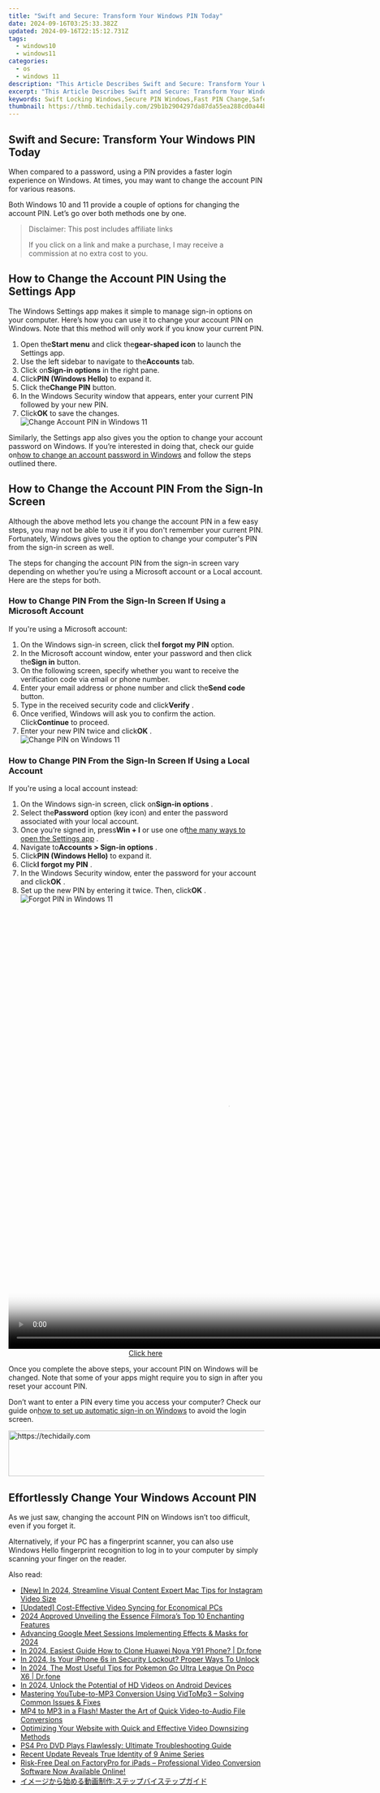 ```yaml
---
title: "Swift and Secure: Transform Your Windows PIN Today"
date: 2024-09-16T03:25:33.382Z
updated: 2024-09-16T22:15:12.731Z
tags:
  - windows10
  - windows11
categories:
  - os
  - windows 11
description: "This Article Describes Swift and Secure: Transform Your Windows PIN Today"
excerpt: "This Article Describes Swift and Secure: Transform Your Windows PIN Today"
keywords: Swift Locking Windows,Secure PIN Windows,Fast PIN Change,Safe Windows Security,Quick Window Encryption,Enhanced PIN Safety,Accelerated Access Control
thumbnail: https://thmb.techidaily.com/29b1b2904297da87da55ea288cd0a44b14a4d2e985940c7f874a6ef2e9aec11a.jpg
---
```


## Swift and Secure: Transform Your Windows PIN Today

 When compared to a password, using a PIN provides a faster login experience on Windows. At times, you may want to change the account PIN for various reasons.

 Both Windows 10 and 11 provide a couple of options for changing the account PIN. Let’s go over both methods one by one.

>  Disclaimer: This post includes affiliate links
>
>  If you click on a link and make a purchase, I may receive a commission at no extra cost to you.
>

## How to Change the Account PIN Using the Settings App

 The Windows Settings app makes it simple to manage sign-in options on your computer. Here’s how you can use it to change your account PIN on Windows. Note that this method will only work if you know your current PIN.

1. Open the**Start menu** and click the**gear-shaped icon** to launch the Settings app.
2. Use the left sidebar to navigate to the**Accounts** tab.
3. Click on**Sign-in options** in the right pane.
4. Click**PIN (Windows Hello)** to expand it.
5. Click the**Change PIN** button.
6. In the Windows Security window that appears, enter your current PIN followed by your new PIN.
7. Click**OK** to save the changes.  
![Change Account PIN in Windows 11](https://static1.makeuseofimages.com/wordpress/wp-content/uploads/2023/02/change-account-pin-in-windows-11.jpg)

 Similarly, the Settings app also gives you the option to change your account password on Windows. If you’re interested in doing that, check our guide on[how to change an account password in Windows](https://www.makeuseof.com/change-account-password-windows-11/) and follow the steps outlined there.

## How to Change the Account PIN From the Sign-In Screen

 Although the above method lets you change the account PIN in a few easy steps, you may not be able to use it if you don't remember your current PIN. Fortunately, Windows gives you the option to change your computer's PIN from the sign-in screen as well.

 The steps for changing the account PIN from the sign-in screen vary depending on whether you’re using a Microsoft account or a Local account. Here are the steps for both.

### How to Change PIN From the Sign-In Screen If Using a Microsoft Account

If you're using a Microsoft account:

1. On the Windows sign-in screen, click the**I forgot my PIN** option.
2. In the Microsoft account window, enter your password and then click the**Sign in** button.
3. On the following screen, specify whether you want to receive the verification code via email or phone number.
4. Enter your email address or phone number and click the**Send code** button.
5. Type in the received security code and click**Verify** .
6. Once verified, Windows will ask you to confirm the action. Click**Continue** to proceed.
7. Enter your new PIN twice and click**OK** .  
![Change PIN on Windows 11](https://static1.makeuseofimages.com/wordpress/wp-content/uploads/2023/02/change-pin-on-windows-11.jpeg)

### How to Change PIN From the Sign-In Screen If Using a Local Account

If you're using a local account instead:

1. On the Windows sign-in screen, click on**Sign-in options** .
2. Select the**Password** option (key icon) and enter the password associated with your local account.
3. Once you’re signed in, press**Win + I** or use one of[the many ways to open the Settings app](https://www.makeuseof.com/windows-ways-to-open-system-settings/) .
4. Navigate to**Accounts > Sign-in options** .
5. Click**PIN (Windows Hello)** to expand it.
6. Click**I forgot my PIN** .
7. In the Windows Security window, enter the password for your account and click**OK** .
8. Set up the new PIN by entering it twice. Then, click**OK** .  
![Forgot PIN in Windows 11](https://static1.makeuseofimages.com/wordpress/wp-content/uploads/2023/02/forgot-pin-in-windows-11.jpg)

<!-- affiliate ads begin -->
<span id="1834906">
					<video width="864" height="864" style="cursor:pointer"
           poster="//a.impactradius-go.com/display-clicktoplayimage/1834906.png"
           onclick="if(!this.playClicked){this.play();this.setAttribute('controls',true);this.playClicked=true;}">
	   <source src="//a.impactradius-go.com/display-ad/16836-1834906">
	   <img src="//a.impactradius-go.com/display-clicktoplayimage/1834906.png" style="border: none; height: 100%; width: 100%; object-fit: contain">
	</video>
	<div style="width:540px;text-align:center"><a href="javascript:window.open(decodeURIComponent('https%3A%2F%2F25home.pxf.io%2Fc%2F5597632%2F1834906%2F16836'), '_blank');void(0);">Click here</a></div>
</span>
<img height="0" width="0" src="https://imp.pxf.io/i/5597632/1834906/16836" style="position:absolute;visibility:hidden;" border="0" />
<!-- affiliate ads end -->

 Once you complete the above steps, your account PIN on Windows will be changed. Note that some of your apps might require you to sign in after you reset your account PIN.

 Don’t want to enter a PIN every time you access your computer? Check our guide on[how to set up automatic sign-in on Windows](https://www.makeuseof.com/automatically-sign-user-in-windows-10/) to avoid the login screen.

<!-- affiliate ads begin -->
<a href="https://appsumo.8odi.net/c/5597632/2123726/7443" target="_top" id="2123726">
  <img src="//a.impactradius-go.com/display-ad/7443-2123726" border="0" alt="https://techidaily.com" width="600" height="90"/>
</a>
<img height="0" width="0" src="https://appsumo.8odi.net/i/5597632/2123726/7443" style="position:absolute;visibility:hidden;" border="0" />
<!-- affiliate ads end -->

## Effortlessly Change Your Windows Account PIN

 As we just saw, changing the account PIN on Windows isn’t too difficult, even if you forget it.

 Alternatively, if your PC has a fingerprint scanner, you can also use Windows Hello fingerprint recognition to log in to your computer by simply scanning your finger on the reader.

<ins class="adsbygoogle"
     style="display:block"
     data-ad-format="autorelaxed"
     data-ad-client="ca-pub-7571918770474297"
     data-ad-slot="1223367746"></ins>

<ins class="adsbygoogle"
     style="display:block"
     data-ad-client="ca-pub-7571918770474297"
     data-ad-slot="8358498916"
     data-ad-format="auto"
     data-full-width-responsive="true"></ins>

<span class="atpl-alsoreadstyle">Also read:</span>
<div><ul>
<li><a href="https://instagram-videos.techidaily.com/new-in-2024-streamline-visual-content-expert-mac-tips-for-instagram-video-size/"><u>[New] In 2024, Streamline Visual Content Expert Mac Tips for Instagram Video Size</u></a></li>
<li><a href="https://desktop-recording.techidaily.com/updated-cost-effective-video-syncing-for-economical-pcs/"><u>[Updated] Cost-Effective Video Syncing for Economical PCs</u></a></li>
<li><a href="https://article-knowledge.techidaily.com/2024-approved-unveiling-the-essence-filmoras-top-10-enchanting-features/"><u>2024 Approved Unveiling the Essence Filmora’s Top 10 Enchanting Features</u></a></li>
<li><a href="https://screen-sharing-recording.techidaily.com/advancing-google-meet-sessions-implementing-effects-and-masks-for-2024/"><u>Advancing Google Meet Sessions Implementing Effects & Masks for 2024</u></a></li>
<li><a href="https://android-transfer.techidaily.com/in-2024-easiest-guide-how-to-clone-huawei-nova-y91-phone-drfone-by-drfone-transfer-from-android-transfer-from-android/"><u>In 2024, Easiest Guide How to Clone Huawei Nova Y91 Phone? | Dr.fone</u></a></li>
<li><a href="https://ios-unlock.techidaily.com/in-2024-is-your-iphone-6s-in-security-lockout-proper-ways-to-unlock-by-drfone-ios/"><u>In 2024, Is Your iPhone 6s in Security Lockout? Proper Ways To Unlock</u></a></li>
<li><a href="https://pokemon-go-android.techidaily.com/in-2024-the-most-useful-tips-for-pokemon-go-ultra-league-on-poco-x6-drfone-by-drfone-virtual-android/"><u>In 2024, The Most Useful Tips for Pokemon Go Ultra League On Poco X6 | Dr.fone</u></a></li>
<li><a href="https://some-approaches.techidaily.com/in-2024-unlock-the-potential-of-hd-videos-on-android-devices/"><u>In 2024, Unlock the Potential of HD Videos on Android Devices</u></a></li>
<li><a href="https://win11.techidaily.com/mastering-youtube-to-mp3-conversion-using-vidtomp3-solving-common-issues-and-fixes/"><u>Mastering YouTube-to-MP3 Conversion Using VidToMp3 – Solving Common Issues & Fixes</u></a></li>
<li><a href="https://win11.techidaily.com/mp4-to-mp3-in-a-flash-master-the-art-of-quick-video-to-audio-file-conversions/"><u>MP4 to MP3 in a Flash! Master the Art of Quick Video-to-Audio File Conversions</u></a></li>
<li><a href="https://win11.techidaily.com/optimizing-your-website-with-quick-and-effective-video-downsizing-methods/"><u>Optimizing Your Website with Quick and Effective Video Downsizing Methods</u></a></li>
<li><a href="https://win11.techidaily.com/ps4-pro-dvd-plays-flawlessly-ultimate-troubleshooting-guide/"><u>PS4 Pro DVD Plays Flawlessly: Ultimate Troubleshooting Guide</u></a></li>
<li><a href="https://win11.techidaily.com/recent-update-reveals-true-identity-of-9-anime-series/"><u>Recent Update Reveals True Identity of 9 Anime Series</u></a></li>
<li><a href="https://win11.techidaily.com/risk-free-deal-on-factorypro-for-ipads-professional-video-conversion-software-now-available-online/"><u>Risk-Free Deal on FactoryPro for iPads – Professional Video Conversion Software Now Available Online!</u></a></li>
<li><a href="https://win11.techidaily.com/iuocpoodoeodvoocuoobiplusociewniplusocgeocipluswlleeuupluswitus9ndrjgrnjg4bjg4pjg5fjg5djgqtjgrnjg4bjg4pjg5fjgqzjgqtjg4ki/"><u>イメージから始める動画制作:ステップバイステップガイド</u></a></li>
</ul></div>

